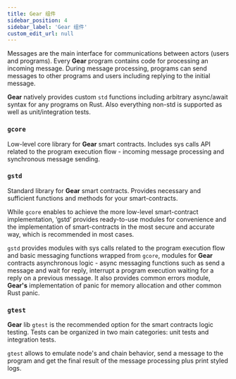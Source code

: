 ```yaml
---
title: Gear 组件
sidebar_position: 4
sidebar_label: 'Gear 组件'
custom_edit_url: null
---
```


Messages are the main interface for communications between actors (users and programs). Every **Gear** program contains code for processing an incoming message. During message processing, programs can send messages to other programs and users including replying to the initial message.

**Gear** natively provides custom `std` functions including arbitrary async/await syntax for any programs on Rust. Also everything non-std is supported as well as unit/integration tests.

### `gcore`

Low-level core library for **Gear** smart contracts.
Includes sys calls API related to the program execution flow - incoming message processing and synchronous message sending.

### `gstd`

Standard library for **Gear** smart contracts. Provides necessary and sufficient functions and methods for your smart-contracts.

While `gcore` enables to achieve the more low-level smart-contract implementation, ‘gstd’ provides ready-to-use modules for convenience and the implementation of smart-contracts in the most secure and accurate way, which is recommended in most cases.

`gstd` provides modules with sys calls related to the program execution flow and basic messaging functions wrapped from `gcore`, modules for **Gear** contracts asynchronous logiс - async messaging functions such as send a message and wait for reply, interrupt a program execution waiting for a reply on a previous message. It also provides common errors module, **Gear's** implementation of panic for memory allocation and other common Rust panic.

### `gtest`

**Gear** lib `gtest` is the recommended option for the smart contracts logic testing. Tests can be organized in two main categories: unit tests and integration tests.

`gtest` allows to emulate node's and chain behavior, send a message to the program and get the final result of the message processing plus print styled logs.
